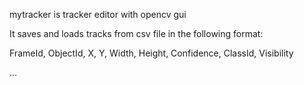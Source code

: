 mytracker is tracker editor with opencv gui

It saves and loads tracks from csv file in the following format:


FrameId, ObjectId, X, Y, Width, Height, Confidence, ClassId, Visibility

...
